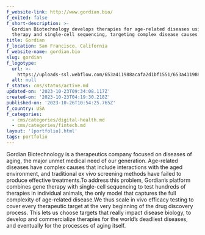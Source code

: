 ```yaml
---
f_website-link: http://www.gordian.bio/
f_exited: false
f_short-description: >-
  Gordian Biotechnology develops therapies for age-related diseases using gene
  therapy and single-cell sequencing, targeting complex disease causes.
title: Gordian
f_location: San Francisco, California
f_website-name: gordian.bio
slug: gordian
f_logotype:
  url: >-
    https://uploads-ssl.webflow.com/653a411988acafa2d1bf1551/653a411988acafa2d1bf156a_64f85d0c6e760a98b5139384_gordian.png
  alt: null
f_status: cms/status/active.md
updated-on: '2023-10-23T09:34:08.117Z'
created-on: '2023-10-23T04:19:30.218Z'
published-on: '2023-10-26T10:54:25.765Z'
f_country: USA
f_categories:
  - cms/categories/digital-health.md
  - cms/categories/fintech.md
layout: '[portfolio].html'
tags: portfolio
---
```


Gordian Biotechnology is a therapeutics company focused on diseases of aging, the major unmet medical need of our generation. Age-related diseases have complex causes that include interactions with the aged environment, and traditional ex vivo screening methods have failed to produce effective treatments.To address this problem, Gordian’s platform combines gene therapy with single-cell sequencing to test hundreds of therapies in individual animals, the only model that captures the full complexity of age-related disease.We thus scale in vivo efficacy testing to cover every therapeutic target at the very beginning of the drug discovery process. This lets us choose targets that really impact disease biology, to develop and commercialize therapies for the world’s deadliest diseases, and eventually for the processes of aging itself.

